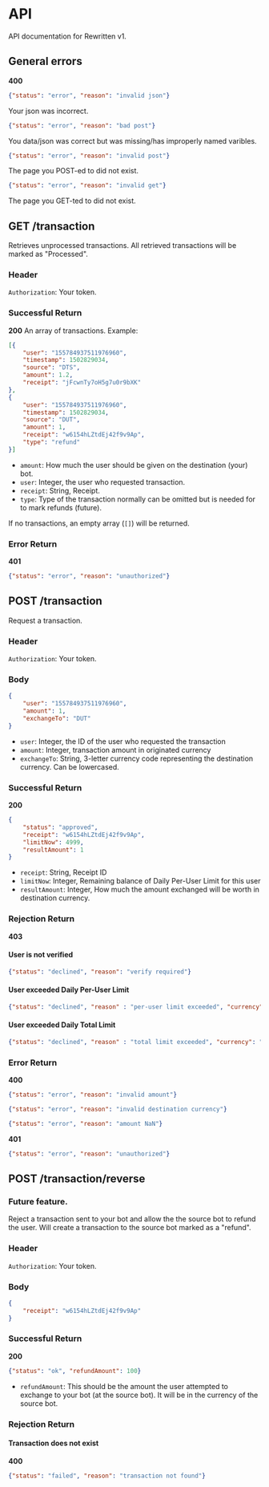 # API
API documentation for Rewritten v1.

## General errors

**400**
```json
{"status": "error", "reason": "invalid json"}
```
Your json was incorrect.

```json
{"status": "error", "reason": "bad post"}
```
You data/json was correct but was missing/has improperly named varibles.

```json
{"status": "error", "reason": "invalid post"}
```
The page you POST-ed to did not exist.

```json
{"status": "error", "reason": "invalid get"}
```
The page you GET-ted to did not exist.


## GET /transaction
Retrieves unprocessed transactions. All retrieved transactions will be marked as "Processed".

### Header
`Authorization`: Your token.

### Successful Return
**200** An array of transactions. Example:

```json
[{
    "user": "155784937511976960",
    "timestamp": 1502829034,
    "source": "DTS",
    "amount": 1.2,
    "receipt": "jFcwnTy7oH5g7u0r9bXK"
},
{
    "user": "155784937511976960",
    "timestamp": 1502829034,
    "source": "DUT",
    "amount": 1,
    "receipt": "w6154hLZtdEj42f9v9Ap",
    "type": "refund"
}]
```
* `amount`: How much the user should be given on the destination (your) bot.
* `user`: Integer, the user who requested transaction.
* `receipt`: String, Receipt.
* `type`: Type of the transaction normally can be omitted but is needed for to mark refunds (future).

If no transactions, an empty array (`[]`) will be returned.

### Error Return
**401**

```json
{"status": "error", "reason": "unauthorized"}
```

## POST /transaction
Request a transaction.

### Header
`Authorization`: Your token.

### Body
```json
{
    "user": "155784937511976960",
    "amount": 1,
    "exchangeTo": "DUT"
}
```

* `user`: Integer, the ID of the user who requested the transaction
* `amount`: Integer, transaction amount in originated currency
* `exchangeTo`: String, 3-letter currency code representing the destination currency. Can be lowercased.

### Successful Return

**200**

```json
{
    "status": "approved",
    "receipt": "w6154hLZtdEj42f9v9Ap",
    "limitNow": 4999,
    "resultAmount": 1
}
```

* `receipt`: String, Receipt ID
* `limitNow`: Integer, Remaining balance of Daily Per-User Limit for this user
* `resultAmount`: Integer, How much the amount exchanged will be worth in destination currency.

### Rejection Return

**403**

#### User is not verified
```json
{"status": "declined", "reason": "verify required"}
```

#### User exceeded Daily Per-User Limit
```json
{"status": "declined", "reason" : "per-user limit exceeded", "currency": "DUT", "limit": 2500}
```

#### User exceeded Daily Total Limit
```json
{"status": "declined", "reason" : "total limit exceeded", "currency": "DUT", "limit": 100000}
```

### Error Return

**400**
```json
{"status": "error", "reason": "invalid amount"}
```
```json
{"status": "error", "reason": "invalid destination currency"}
```
```json
{"status": "error", "reason": "amount NaN"}
```

**401**
```json
{"status": "error", "reason": "unauthorized"}
```

## POST /transaction/reverse
### Future feature.
Reject a transaction sent to your bot and allow the the source bot to refund the user.
Will create a transaction to the source bot marked as a "refund".

### Header
`Authorization`: Your token.

### Body
```json
{
    "receipt": "w6154hLZtdEj42f9v9Ap"
}
```

### Successful Return
**200**
```json
{"status": "ok", "refundAmount": 100}
```

* `refundAmount`: This should be the amount the user attempted to exchange to your bot (at the source bot).
It will be in the currency of the source bot.

### Rejection Return

#### Transaction does not exist
**400**
```json
{"status": "failed", "reason": "transaction not found"}
```
